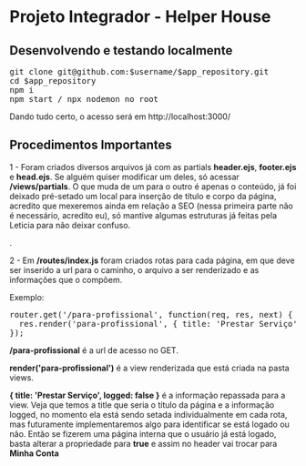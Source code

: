 <h1>Projeto Integrador - Helper House</h1>

<h2>Desenvolvendo e testando localmente</h2>

<pre>
git clone git@github.com:$username/$app_repository.git
cd $app_repository
npm i
npm start / npx nodemon no root
</pre>

Dando tudo certo, o acesso será em http://localhost:3000/

<h2>Procedimentos Importantes</h2>

<p>1 - Foram criados diversos arquivos já com as partials <b>header.ejs</b>, <b>footer.ejs</b> e <b>head.ejs</b>. Se alguém quiser modificar um deles, só acessar <b>/views/partials</b>. O que muda de um para o outro é apenas o conteúdo, já foi deixado pré-setado um local para inserção de título e corpo da página, acredito que mexeremos ainda em relação a SEO (nessa primeira parte não é necessário, acredito eu), só mantive algumas estruturas já feitas pela Leticia para não deixar confuso.</p>.
<p>2 - Em <b>/routes/index.js</b> foram criados rotas para cada página, em que deve ser inserido a url para o caminho, o arquivo a ser renderizado e as informações que o compõem.</p>
<p>Exemplo:</p>
<pre>
router.get('/para-profissional', function(req, res, next) {
  res.render('para-profissional', { title: 'Prestar Serviço', logged: false });
});
</pre>
<p><b>/para-profissional</b> é a url de acesso no GET.</p>
<p><b>render('para-profissional')</b> é a view renderizada que está criada na pasta views.</p>
<p><b>{ title: 'Prestar Serviço', logged: false }</b> é a informação repassada para a view. Veja que temos  a title que seria o título da página e a informação logged, no momento ela está sendo setada individualmente em cada rota, mas futuramente implementaremos algo para identificar se está logado ou não. Então se fizerem uma página interna que o usuário já está logado, basta alterar a propriedade para <b>true</b> e assim no header vai trocar para <b>Minha Conta</b></p>


